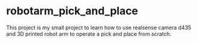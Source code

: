 # robotarm_pick_and_place
This project is my small project to learn how to use realsense camera d435 and 3D printed robot arm to operate a pick and place from scratch.
